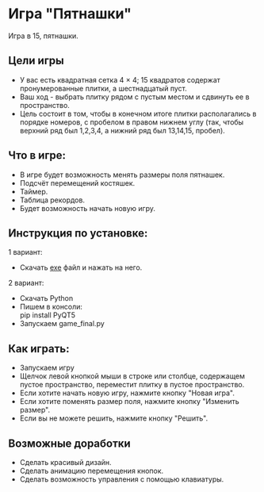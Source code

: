 # Игра "Пятнашки"
Игра в 15, пятнашки. 
## Цели игры
+ У вас есть квадратная сетка 4 × 4; 15 квадратов содержат пронумерованные плитки, а шестнадцатый пуст. 
+ Ваш ход - выбрать плитку рядом с пустым местом и сдвинуть ее в пространство. 
+ Цель состоит в том, чтобы в конечном итоге плитки располагались в порядке номеров, с пробелом в правом нижнем углу 
(так, чтобы верхний ряд был 1,2,3,4, а нижний ряд был 13,14,15, пробел).
## Что в игре:
+ В игре будет возможность менять размеры поля пятнашек. 
+ Подсчёт перемещений костяшек.
+ Таймер.
+ Таблица рекордов.
+ Будет возможность начать новую игру.
## Инструкция по установке:
1 вариант:
+ Скачать [exe](https://drive.google.com/drive/folders/1JGKL82lUiiCiL0zhiT6tfPXg-3zWrZ-d?usp=sharing/) файл и нажать на него.

2 вариант:
+ Скачать Python
+ Пишем в консоли: <br>
pip install PyQT5 <br>
+ Запускаем game_final.py
## Как играть:
+ Запускаем игру
+ Щелчок левой кнопкой мыши в строке или столбце, содержащем пустое пространство, переместит плитку в пустое пространство.
+ Если хотите начать новую игру, нажмите кнопку "Новая игра".
+ Если хотите поменять размер  поля, нажмите кнопку "Изменить размер".
+ Если вы не можете решить, нажмите кнопку "Решить".
## Возможные доработки
+ Сделать красивый дизайн.
+ Сделать анимацию перемещения кнопок.
+ Сделать возможность управления с помощью клавиатуры.
